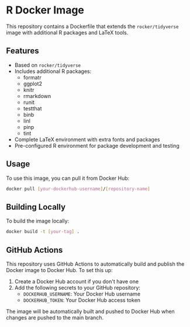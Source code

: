 # R Docker Image

This repository contains a Dockerfile that extends the `rocker/tidyverse` image with additional R packages and LaTeX tools.

## Features

- Based on `rocker/tidyverse`
- Includes additional R packages:
  - formatr
  - ggplot2
  - knitr
  - rmarkdown
  - runit
  - testthat
  - binb
  - linl
  - pinp
  - tint
- Complete LaTeX environment with extra fonts and packages
- Pre-configured R environment for package development and testing

## Usage

To use this image, you can pull it from Docker Hub:

```bash
docker pull [your-dockerhub-username]/[repository-name]
```

## Building Locally

To build the image locally:

```bash
docker build -t [your-tag] .
```

## GitHub Actions

This repository uses GitHub Actions to automatically build and publish the Docker image to Docker Hub. To set this up:

1. Create a Docker Hub account if you don't have one
2. Add the following secrets to your GitHub repository:
   - `DOCKERHUB_USERNAME`: Your Docker Hub username
   - `DOCKERHUB_TOKEN`: Your Docker Hub access token

The image will be automatically built and pushed to Docker Hub when changes are pushed to the main branch. 